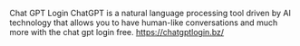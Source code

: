 Chat GPT Login
ChatGPT is a natural language processing tool driven by AI technology that allows 
you to have human-like conversations and much more with the chat gpt login free.
https://chatgptlogin.bz/

